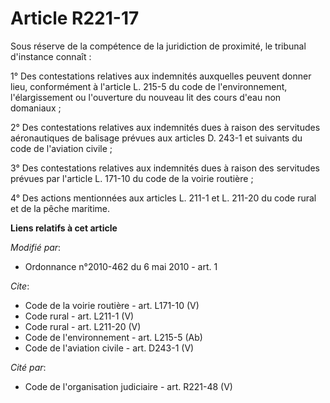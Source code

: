 # Article R221-17

Sous réserve de la compétence de la juridiction de proximité, le tribunal d'instance connaît : 

1° Des contestations relatives aux indemnités auxquelles peuvent donner lieu, conformément à l'article L. 215-5 du code de
l'environnement, l'élargissement ou l'ouverture du nouveau lit des cours d'eau non domaniaux ; 

2° Des contestations relatives aux indemnités dues à raison des servitudes aéronautiques de balisage prévues aux articles D.
243-1 et suivants du code de l'aviation civile ; 

3° Des contestations relatives aux indemnités dues à raison des servitudes prévues par l'article L. 171-10 du code de la
voirie routière ; 

4° Des actions mentionnées aux articles L. 211-1 et L. 211-20 du code rural et de la pêche maritime.

**Liens relatifs à cet article**

_Modifié par_:

  - Ordonnance n°2010-462 du 6 mai 2010 - art. 1

_Cite_:

  - Code de la voirie routière - art. L171-10 (V)
  - Code rural - art. L211-1 (V)
  - Code rural - art. L211-20 (V)
  - Code de l'environnement - art. L215-5 (Ab)
  - Code de l'aviation civile - art. D243-1 (V)

_Cité par_:

  - Code de l'organisation judiciaire - art. R221-48 (V)
